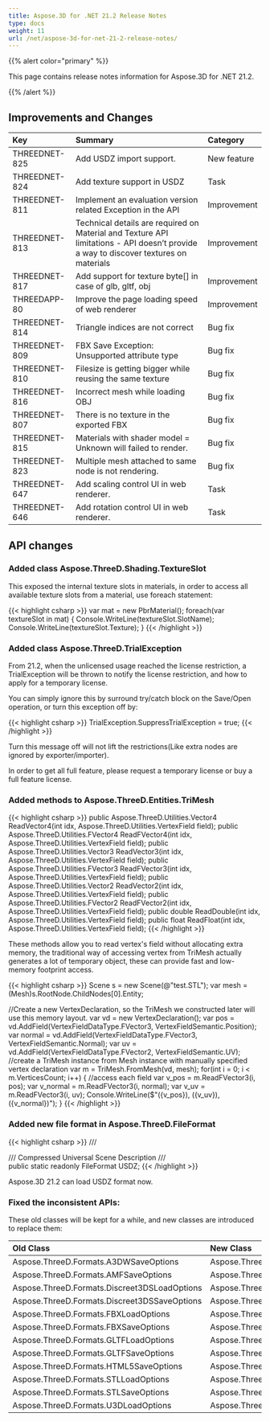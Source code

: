 ```yaml
---
title: Aspose.3D for .NET 21.2 Release Notes
type: docs
weight: 11
url: /net/aspose-3d-for-net-21-2-release-notes/
---
```


{{% alert color="primary" %}}

This page contains release notes information for Aspose.3D for .NET 21.2.

{{% /alert %}}
## **Improvements and Changes**

|**Key**|**Summary**|**Category**|
| :- | :- | :- |
| THREEDNET-825 | Add USDZ import support. | New feature |
| THREEDNET-824 | Add texture support in USDZ | Task |
| THREEDNET-811 | Implement an evaluation version related Exception in the API | Improvement |
| THREEDNET-813 | Technical details are required on Material and Texture API limitations - API doesn’t provide a way to discover textures on materials | Improvement |
| THREEDNET-817 | Add support for texture byte[] in case of glb, gltf, obj | Improvement |
| THREEDAPP-80 | Improve the page loading speed of web renderer | Improvement |
| THREEDNET-814 | Triangle indices are not correct | Bug fix |
| THREEDNET-809 | FBX Save Exception: Unsupported attribute type | Bug fix |
| THREEDNET-810 | Filesize is getting bigger while reusing the same texture | Bug fix |
| THREEDNET-816 |  Incorrect mesh while loading OBJ | Bug fix |
| THREEDNET-807 | There is no texture in the exported FBX | Bug fix |
| THREEDNET-815 | Materials with shader model = Unknown will failed to render. | Bug fix |
| THREEDNET-823 | Multiple mesh attached to same node is not rendering. | Bug fix |
| THREEDNET-647 | Add scaling control UI in web renderer. | Task |
| THREEDNET-646 | Add rotation control UI in web renderer. | Task |


## API changes ##



### Added class Aspose.ThreeD.Shading.TextureSlot

This exposed the internal texture slots in materials, in order to access all available texture slots from a material, use foreach statement:

{{< highlight csharp >}}
var mat = new PbrMaterial();
foreach(var textureSlot in mat)
{
    Console.WriteLine(textureSlot.SlotName);
    Console.WriteLine(textureSlot.Texture);
}
{{< /highlight >}}


### Added class Aspose.ThreeD.TrialException 

From 21.2, when the unlicensed usage reached the license restriction, a TrialException will be thrown to notify the license restriction, and how to apply for a temporary license.

You can simply ignore this by surround try/catch block on the Save/Open operation, or turn this exception off by:

{{< highlight csharp >}}
TrialException.SuppressTrialException = true;
{{< /highlight >}}

Turn this message off will not lift the restrictions(Like extra nodes are ignored by exporter/importer).

In order to get all full feature, please request a temporary license or buy a full feature license.

### Added methods to Aspose.ThreeD.Entities.TriMesh


{{< highlight csharp >}}
public Aspose.ThreeD.Utilities.Vector4 ReadVector4(int idx, Aspose.ThreeD.Utilities.VertexField field);
public Aspose.ThreeD.Utilities.FVector4 ReadFVector4(int idx, Aspose.ThreeD.Utilities.VertexField field);
public Aspose.ThreeD.Utilities.Vector3 ReadVector3(int idx, Aspose.ThreeD.Utilities.VertexField field);
public Aspose.ThreeD.Utilities.FVector3 ReadFVector3(int idx, Aspose.ThreeD.Utilities.VertexField field);
public Aspose.ThreeD.Utilities.Vector2 ReadVector2(int idx, Aspose.ThreeD.Utilities.VertexField field);
public Aspose.ThreeD.Utilities.FVector2 ReadFVector2(int idx, Aspose.ThreeD.Utilities.VertexField field);
public double ReadDouble(int idx, Aspose.ThreeD.Utilities.VertexField field);
public float ReadFloat(int idx, Aspose.ThreeD.Utilities.VertexField field);
{{< /highlight >}}

These methods allow you to read vertex's field without allocating extra memory, the traditional way of accessing vertex from TriMesh actually generates a lot of temporary object, these can provide fast and low-memory footprint access.

{{< highlight csharp >}}
Scene s = new Scene(@"test.STL");
var mesh = (Mesh)s.RootNode.ChildNodes[0].Entity;

//Create a new VertexDeclaration, so the TriMesh we constructed later will use this memory layout.
var vd = new VertexDeclaration();
var pos = vd.AddField(VertexFieldDataType.FVector3, VertexFieldSemantic.Position);
var normal = vd.AddField(VertexFieldDataType.FVector3, VertexFieldSemantic.Normal);
var uv = vd.AddField(VertexFieldDataType.FVector2, VertexFieldSemantic.UV);
//create a TriMesh instance from Mesh instance with manually specified vertex declaration
var m = TriMesh.FromMesh(vd, mesh);
for(int i = 0; i < m.VerticesCount; i++)
{
    //access each field
    var v_pos = m.ReadFVector3(i, pos);
    var v_normal = m.ReadFVector3(i, normal);
    var v_uv = m.ReadFVector3(i, uv);
    Console.WriteLine($"({v_pos}), ({v_uv}), ({v_normal})");
}
{{< /highlight >}}

### Added new file format in Aspose.ThreeD.FileFormat

{{< highlight csharp >}}
/// <summary>
/// Compressed Universal Scene Description
/// </summary>
public static readonly FileFormat USDZ;
{{< /highlight >}}

Aspose.3D 21.2 can load USDZ format now.


### Fixed the inconsistent APIs:

These old classes will be kept for a while, and new classes are introduced to replace them:

| **Old Class** | **New Class** |
| :- | :- |
| Aspose.ThreeD.Formats.A3DWSaveOptions | Aspose.ThreeD.Formats.A3dwSaveOptions |
| Aspose.ThreeD.Formats.AMFSaveOptions| Aspose.ThreeD.Formats.AmfSaveOptions |
| Aspose.ThreeD.Formats.Discreet3DSLoadOptions | Aspose.ThreeD.Formats.Discreet3dsLoadOptions |
| Aspose.ThreeD.Formats.Discreet3DSSaveOptions | Aspose.ThreeD.Formats.Discreet3dsSaveOptions |
| Aspose.ThreeD.Formats.FBXLoadOptions | Aspose.ThreeD.Formats.FbxLoadOptions |
| Aspose.ThreeD.Formats.FBXSaveOptions | Aspose.ThreeD.Formats.FbxSaveOptions |
| Aspose.ThreeD.Formats.GLTFLoadOptions | Aspose.ThreeD.Formats.GltfLoadOptions |
| Aspose.ThreeD.Formats.GLTFSaveOptions | Aspose.ThreeD.Formats.GltfSaveOptions |
| Aspose.ThreeD.Formats.HTML5SaveOptions | Aspose.ThreeD.Formats.Html5SaveOptions |
| Aspose.ThreeD.Formats.STLLoadOptions | Aspose.ThreeD.Formats.StlLoadOptions |
| Aspose.ThreeD.Formats.STLSaveOptions | Aspose.ThreeD.Formats.StlSaveOptions |
| Aspose.ThreeD.Formats.U3DLoadOptions | Aspose.ThreeD.Formats.U3dLoadOptions |
